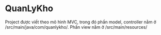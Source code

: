# QuanLyKho

Project được viết theo mô hình MVC, trong đó phần model, controller nằm ở /src/main/java/com/quanlykho/. 
Phần view nằm ở /src/main/resources/
